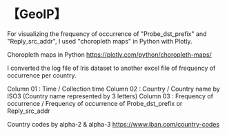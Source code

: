 # 【GeoIP】
For visualizing the frequency of occurrence of "Probe_dst_prefix" and "Reply_src_addr", I used "choropleth maps" in Python with Plotly.

Choropleth maps in Python
https://plotly.com/python/choropleth-maps/

I converted the log file of Iris dataset to another excel file of frequency of occurrence per country.

Column 01 : Time / Collection time
Column 02 : Country / Country name by ISO3 (Country name represented by 3 letters)
Column 03 : Frequency of occurrence / Frequency of occurrence of Probe_dst_prefix or Reply_src_addr

Country codes by alpha-2 & alpha-3
https://www.iban.com/country-codes
